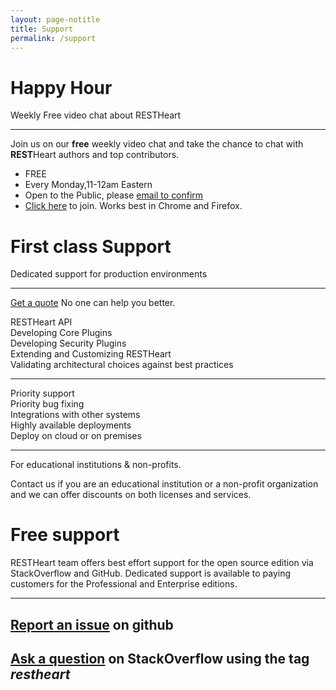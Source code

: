 ```yaml
---
layout: page-notitle
title: Support
permalink: /support
---
```


<div class="alert mb-2" role="alert">
    <h1><span class="far fa-comment-dots mr-2 text-success"></span>Happy Hour</h1>
    <p class="lead">Weekly Free video chat about RESTHeart</p>
    <hr class="mt-1 mb-4">
    <p class="mb-4">
        Join us on our <span class="text-success"><strong>free</strong></span> weekly video chat and take the chance to chat with <strong>REST</strong>Heart authors and top contributors.
    </p>
    <ul class="fa-ul">
        <li><span class="fa-li fa fa-dollar-sign font-weight-light"></span>FREE</li>
        <li><span class="fa-li fa fa-hourglass font-weight-light"></span>Every Monday,11-12am Eastern</li>
        <li><span class="fa-li fa fa-envelope font-weight-light"></span>Open to the Public, please <a href="mailto:ask@restheart.org?subject=Happy%20Hour%20RSVP">email to confirm</a></li>
        <li><span class="fa-li fa fa-video font-weight-light"></span><a href="https://whereby.com/restheart" target="_blank">Click here</a> to join. Works best in Chrome and Firefox.
        </li>
    </ul>
</div>

<div class="alert" role="alert">
    <h1><span class="far fa-check-circle text-success mr-2"></span>First class Support</h1>
    <p class="lead">
        Dedicated support for production environments
    </p>
    <hr class="mt-1 mb-4">
    <p class="lead">
        <a href="mailto:ask@restheart.org?subject=RESTHeart professional services inquiry" class="btn btn-primary mr-2">Get a quote</a>
        No one can help you better.
    </p>
</div>

<div class="row jumbotron bg-red text-white">
    <div class="col-lg-4 col-12 lead">
        <div class="mb-1">RESTHeart API</div>
        <div class="mb-1">Developing Core Plugins</div>
        <div class="mb-1">Developing Security Plugins</div>
        <div class="mb-1">Extending and Customizing RESTHeart</div>
        <div>Validating architectural choices against best practices</div>
    </div>
    <div class="col-lg-4 col-12 lead">
        <hr class="d-lg-none my-3"/>
        <div class="mb-1">Priority support</div>
        <div class="mb-1">Priority bug fixing</div>
        <div class="mb-1">Integrations with other systems</div>
        <div class="mb-1">Highly available deployments</div>
        <div>Deploy on cloud or on premises</div>
    </div>
    <div class="col-lg-4 col-12 lead">
        <hr class="d-lg-none my-3"/>
        <p class="mb-1">For educational institutions & non-profits.</p>
        <p>Contact us if you are an educational institution or a non-profit organization and we can offer discounts on both licenses and services.</p>
    </div>
</div>

<div class="alert" role="alert">
    <h1><span class="fab fa-github mr-2"></span>Free support</h1>
    <p class="lead">
        RESTHeart team offers best effort support for the open source edition via StackOverflow and GitHub. Dedicated support is available to paying customers for the Professional and Enterprise editions. 
    </p>
    <hr class="mt-1 mb-4">
    <h2>
        <a href="https://github.com/SoftInstigate/restheart/issues/new" class="btn btn-primary mr-2">Report an issue</a> on github
    </h2>
    <h2>
        <a href="https://stackoverflow.com/questions/tagged/restheart" class="btn btn-primary mr-2">Ask a question</a> on StackOverflow using the tag <i>restheart</i>
    </h2>
</div>